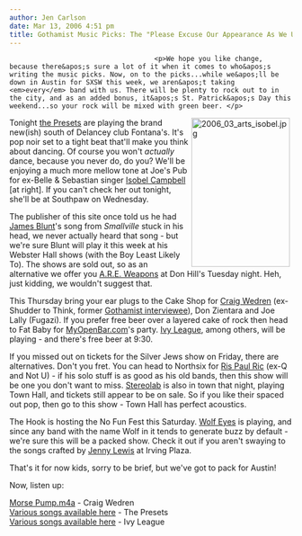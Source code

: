 ```yaml
---
author: Jen Carlson
date: Mar 13, 2006 4:51 pm
title: Gothamist Music Picks: The "Please Excuse Our Appearance As We Undergo Renovations" Edition
---
```


	
										<p>We hope you like change, because there&apos;s sure a lot of it when it comes to who&apos;s writing the music picks. Now, on to the picks...while we&apos;ll be down in Austin for SXSW this week, we aren&apos;t taking <em>every</em> band with us. There will be plenty to rock out to in the city, and as an added bonus, it&apos;s St. Patrick&apos;s Day this weekend...so your rock will be mixed with green beer. </p>

<p><a href="https://web.archive.org/web/20150225013420/http://www.gothamist.com/attachments/arts_jen/2006_03_arts_isobel.jpg"><img alt="2006_03_arts_isobel.jpg" src="https://web.archive.org/web/20150225013420im_/http://www.gothamist.com/attachments/arts_jen/2006_03_arts_isobel-thumb.jpg" width="175" height="265" align="right" hspace="5"></a>Tonight <a href="https://web.archive.org/web/20150225013420/http://www.thepresets.com/">the Presets</a> are playing the brand new(ish) south of Delancey club Fontana&apos;s. It&apos;s pop noir set to a tight beat that&apos;ll make you think about dancing. Of course you won&apos;t <em>actually</em> dance, because you never do, do you? We&apos;ll be enjoying a much more mellow tone at Joe&apos;s Pub for ex-Belle &amp; Sebastian singer <a href="https://web.archive.org/web/20150225013420/http://www.isobelcampbell.com/">Isobel Campbell</a> [at right]. If you can&apos;t check her out tonight, she&apos;ll be at Southpaw on Wednesday.</p>

<p>The publisher of this site once told us he had <a href="https://web.archive.org/web/20150225013420/http://www.jamesblunt.com/">James Blunt</a>&apos;s song from <em>Smallville</em> stuck in his head, we never actually heard that song - but we&apos;re sure Blunt will play it this week at his Webster Hall shows (with the Boy Least Likely To). The shows are sold out, so as an alternative we offer you <a href="https://web.archive.org/web/20150225013420/http://www.myspace.com/areweapons">A.R.E. Weapons</a> at Don Hill&apos;s Tuesday night. Heh, just kidding, we wouldn&apos;t suggest that. </p>

<p>This Thursday bring your ear plugs to the Cake Shop for <a href="https://web.archive.org/web/20150225013420/http://www.craigwedren.com/">Craig Wedren</a> (ex-Shudder to Think, former <a href="https://web.archive.org/web/20150225013420/http://www.gothamist.com/interview/archives/2004/08/13/craig_wedren_musician.php">Gothamist interviewee</a>), Don Zientara and Joe Lally (Fugazi). If you prefer free beer over a layered cake of rock then head to Fat Baby for <a href="https://web.archive.org/web/20150225013420/http://MyOpenBar.com/">MyOpenBar.com</a>&apos;s party. <a href="https://web.archive.org/web/20150225013420/http://www.thisisivyleague.com/">Ivy League</a>, among others, will be playing - and there&apos;s free beer at 9:30. </p>

<p>If you missed out on tickets for the Silver Jews show on Friday, there are alternatives. Don&apos;t you fret. You can head to Northsix for <a href="https://web.archive.org/web/20150225013420/http://www.myspace.com/rispaulric">Ris Paul Ric</a> (ex-Q and Not U) - if his solo stuff is as good as his old bands, then this show will be one you don&apos;t want to miss. <a href="https://web.archive.org/web/20150225013420/http://www.stereolab.co.uk/">Stereolab</a> is also in town that night, playing Town Hall, and tickets still appear to be on sale. So if you like their spaced out pop, then go to this show - Town Hall has perfect acoustics. </p>

<p>The Hook is hosting the No Fun Fest this Saturday. <a href="https://web.archive.org/web/20150225013420/http://www.wolfeyes.net/">Wolf Eyes</a> is playing, and since any band with the name Wolf in it tends to generate buzz by default - we&apos;re sure this will be a packed show. Check it out if you aren&apos;t swaying to the songs crafted by <a href="https://web.archive.org/web/20150225013420/http://www.jennylewis.com/">Jenny Lewis</a> at Irving Plaza. </p>

<p>That&apos;s it for now kids, sorry to be brief, but we&apos;ve got to pack for Austin! </p>

<p>Now, listen up:</p>

<p><a href="https://web.archive.org/web/20150225013420/http://www.craigwedren.com/MorsePump.m4a">Morse Pump.m4a</a> - Craig Wedren<br>
<a href="https://web.archive.org/web/20150225013420/http://www.thepresets.com/deterioration_content.html">Various songs available here</a> - The Presets<br>
<a href="https://web.archive.org/web/20150225013420/http://www.myspace.com/ivyleagueonline">Various songs available here</a> - Ivy League</p>					
										
									
				